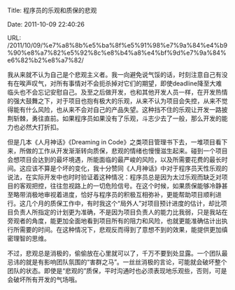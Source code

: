 Title: 程序员的乐观和质保的悲观

Date: 2011-10-09 22:40:26

URL: /2011/10/09/%e7%a8%8b%e5%ba%8f%e5%91%98%e7%9a%84%e4%b9%90%e8%a7%82%e5%92%8c%e8%b4%a8%e4%bf%9d%e7%9a%84%e6%82%b2%e8%a7%82/

我从来就不认为自己是个悲观主义者。我一向避免说气馁的话，时刻注意自己有没有在唉声叹气，对所有事情对不会扼杀掉对它们的期望，即使deadline降至大难临头也不会忘记安慰自己。及至之后做开发，也和其他开发人员一样，在开发热情的强大鼓舞之下，对于项目也抱有极大的乐观，从来不认为项目会失控，从来不觉得能有什么风险，也从来不会对自己的产品失望。这种挡不住的乐观让开发一路披荆斩棘，勇往直前。如果程序员如果没有了乐观，斗志少去了一般，那么开发的能力也必然大打折扣。

但是几本《人月神话》《Dreaming in Code》之类项目管理书下去，一堆项目看下来，所做的工作从开发渐渐转向质保，悲观的情绪也慢慢滋生起来。碰到一个项目会想项目会达到的最坏境遇，所能面临的最严峻的风险，以及所需要花费的最长时间。这应该不算是个坏的变化，我十分赞同《人月神话》中对于程序员天性乐观的说法，在实际开发中也时时验证着这种情况：程序员总是因为太过乐观而缺乏对项目的客观把控，往往忽视路上的一切危险信号。在这个时候，如果质保能够冷静甚至略带消极地审视着进度，恰好与程序员的积极互相弥补，更能帮助项目顺利进行。这几个月的质保工作中，有时我这个“局外人”对项目预计进度的估计，却比项目负责人所指定的计划更为准确，不是因为项目负责人的能力比我弱，只是我站在旁观者的角度，能更加全面地看到项目所有的阻力和风险，也就更能准确估计出执行所需要的时间。在这种情况下，悲观反而得到了意想不到的效果，能提供更加缜密理智的思维。

不过，悲观总是消极的，偷偷放在心里就可以了，千万不要到处显露。一个团队最忌讳的就是有影响团队氛围的“害群之马”。一丝丝消极的言论，可能就会破坏整个团队的状态。即使是“悲观的”质保，平时沟通时也必须表现地乐观些，否则，可是会破坏所有开发的气场哦。